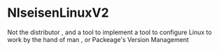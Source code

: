 # NIseisenLinuxV2
Not the distributor , and a tool to implement a tool to configure Linux to work by the hand of man , or Packeage's Version Management
